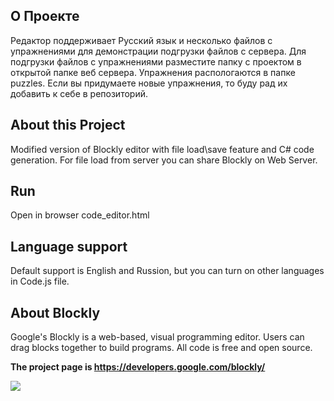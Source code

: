 
## О Проекте
Редактор поддерживает Русский язык и несколько файлов с упражнениями для демонстрации подгрузки файлов с сервера.
Для подгрузки файлов с упражнениями разместите папку с проектом в открытой папке веб сервера.
Упражнения распологаются в папке puzzles. 
Если вы придумаете новые упражнения, то буду рад их добавить к себе в репозиторий.

## About this Project
Modified version of Blockly editor with file load\save feature and C# code generation.
For file load from server you can share Blockly on Web Server.


## Run
Open in browser code_editor.html

## Language support
Default support is English and Russion, but you can turn on other languages in Code.js file.



## About Blockly

Google's Blockly is a web-based, visual programming editor.  Users can drag
blocks together to build programs.  All code is free and open source.

**The project page is https://developers.google.com/blockly/**

![](https://developers.google.com/blockly/sample.png)
